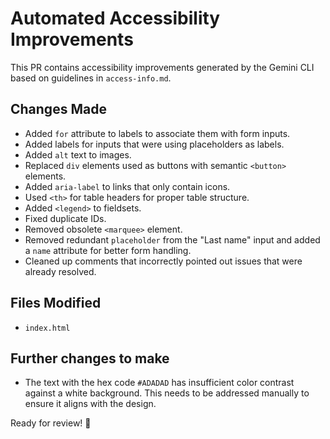 # Automated Accessibility Improvements

This PR contains accessibility improvements generated by the Gemini CLI based on guidelines in `access-info.md`.

## Changes Made
- Added `for` attribute to labels to associate them with form inputs.
- Added labels for inputs that were using placeholders as labels.
- Added `alt` text to images.
- Replaced `div` elements used as buttons with semantic `<button>` elements.
- Added `aria-label` to links that only contain icons.
- Used `<th>` for table headers for proper table structure.
- Added `<legend>` to fieldsets.
- Fixed duplicate IDs.
- Removed obsolete `<marquee>` element.
- Removed redundant `placeholder` from the "Last name" input and added a `name` attribute for better form handling.
- Cleaned up comments that incorrectly pointed out issues that were already resolved.

## Files Modified
- `index.html`

## Further changes to make
- The text with the hex code `#ADADAD` has insufficient color contrast against a white background. This needs to be addressed manually to ensure it aligns with the design.

Ready for review! 🚀